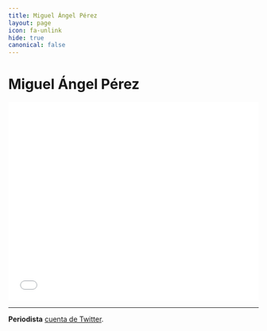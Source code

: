 ```yaml
---
title: Miguel Ángel Pérez
layout: page
icon: fa-unlink
hide: true
canonical: false
---
```


# Miguel Ángel Pérez

<iframe id="datawrapper-chart-2EfE9" src="//datawrapper.dwcdn.net/2EfE9/1/" scrolling="no" frameborder="0" allowtransparency="true" style="width: 0; min-width: 100% !important;" height="400"></iframe><script type="text/javascript">if("undefined"==typeof window.datawrapper)window.datawrapper={};window.datawrapper["2EfE9"]={},window.datawrapper["2EfE9"].embedDeltas={"100":664,"200":488,"300":444,"400":417,"500":417,"700":373,"800":373,"900":373,"1000":373},window.datawrapper["2EfE9"].iframe=document.getElementById("datawrapper-chart-2EfE9"),window.datawrapper["2EfE9"].iframe.style.height=window.datawrapper["2EfE9"].embedDeltas[Math.min(1e3,Math.max(100*Math.floor(window.datawrapper["2EfE9"].iframe.offsetWidth/100),100))]+"px",window.addEventListener("message",function(a){if("undefined"!=typeof a.data["datawrapper-height"])for(var b in a.data["datawrapper-height"])if("2EfE9"==b)window.datawrapper["2EfE9"].iframe.style.height=a.data["datawrapper-height"][b]+"px"});</script>


---

**Periodista** [cuenta de Twitter](https://twitter.com/miguelangelper).

